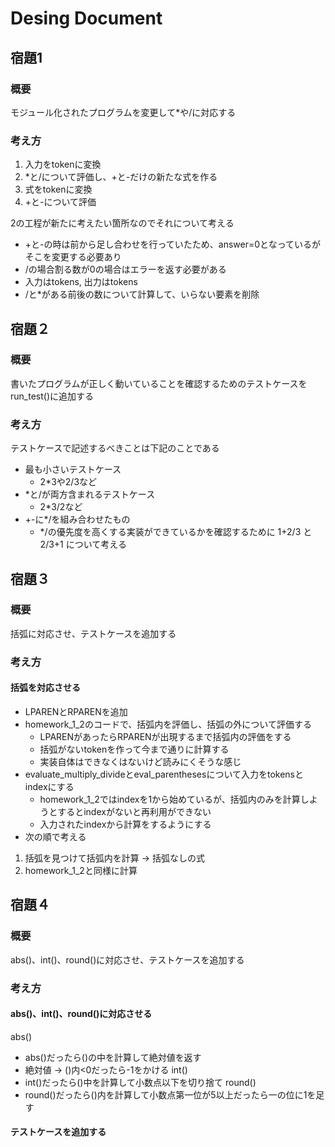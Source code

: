 # Desing Document

## 宿題1
### 概要
モジュール化されたプログラムを変更して*や/に対応する
### 考え方
1. 入力をtokenに変換
2. *と/について評価し、+と-だけの新たな式を作る
3. 式をtokenに変換
4. +と-について評価

2の工程が新たに考えたい箇所なのでそれについて考える
- +と-の時は前から足し合わせを行っていたため、answer=0となっているがそこを変更する必要あり
- /の場合割る数が0の場合はエラーを返す必要がある
- 入力はtokens, 出力はtokens
- /と*がある前後の数について計算して、いらない要素を削除

## 宿題２
### 概要
書いたプログラムが正しく動いていることを確認するためのテストケースをrun_test()に追加する
### 考え方
テストケースで記述するべきことは下記のことである
- 最も小さいテストケース
  - 2*3や2/3など
- *と/が両方含まれるテストケース
  - 2*3/2など
- +-に*/を組み合わせたもの
  - */の優先度を高くする実装ができているかを確認するために 1+2/3 と 2/3+1 について考える

## 宿題３
### 概要
括弧に対応させ、テストケースを追加する
### 考え方
#### 括弧を対応させる
- LPARENとRPARENを追加
- homework_1_2のコードで、括弧内を評価し、括弧の外について評価する
  - LPARENがあったらRPARENが出現するまで括弧内の評価をする
  - 括弧がないtokenを作って今まで通りに計算する
  - 実装自体はできなくはないけど読みにくそうな感じ
- evaluate_multiply_divideとeval_parenthesesについて入力をtokensとindexにする
  - homework_1_2ではindexを1から始めているが、括弧内のみを計算しようとするとindexがないと再利用ができない
  - 入力されたindexから計算をするようにする
- 次の順で考える
1. 括弧を見つけて括弧内を計算 -> 括弧なしの式
2. homework_1_2と同様に計算


## 宿題４
### 概要
abs()、int()、round()に対応させ、テストケースを追加する
### 考え方
#### abs()、int()、round()に対応させる
abs()
- abs()だったら()の中を計算して絶対値を返す
- 絶対値 -> ()内<0だったら-1をかける
int()
- int()だったら()中を計算して小数点以下を切り捨て
round()
- round()だったら()内を計算して小数点第一位が5以上だったら一の位に1を足す

#### テストケースを追加する